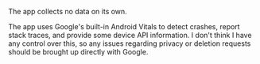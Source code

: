 The app collects no data on its own.

The app uses Google's built-in Android Vitals to detect crashes, report stack traces, and provide some device API information. I don't think I have any control over this, so any issues regarding privacy or deletion requests should be brought up directly with Google.
